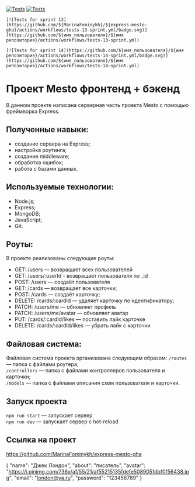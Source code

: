 [![Tests](https://github.com/yandex-praktikum/express-mesto-gha/actions/workflows/tests-13-sprint.yml/badge.svg)](https://github.com/yandex-praktikum/express-mesto-gha/actions/workflows/tests-13-sprint.yml) [![Tests](https://github.com/yandex-praktikum/express-mesto-gha/actions/workflows/tests-14-sprint.yml/badge.svg)](https://github.com/yandex-praktikum/express-mesto-gha/actions/workflows/tests-14-sprint.yml)

```
[![Tests for sprint 13](https://github.com/${MarinaFominykh}/${express-mesto-gha}/actions/workflows/tests-13-sprint.yml/badge.svg)](https://github.com/${имя_пользователя}/${имя репозитория}/actions/workflows/tests-13-sprint.yml) 

[![Tests for sprint 14](https://github.com/${имя_пользователя}/${имя репозитория}/actions/workflows/tests-14-sprint.yml/badge.svg)](https://github.com/${имя_пользователя}/${имя репозитория}/actions/workflows/tests-14-sprint.yml)
```

# Проект Mesto фронтенд + бэкенд
В данном проекте написана серверная часть проекта Mesto c помощью фреймворка Express.


## Полученные навыки:
* создание сервера на Express;
* настройка роутинга;
* создание middleware;
* обработка ошибок;
* работа с базами данных.

## Используемые технологии:
* Node.js;
* Express;
* MongoDB;
* JavaScript;
* Git.


## Роуты:
В проекте реализованы следующие роуты:
* GET: /users — возвращает всех пользователей
* GET: /users/:userId - возвращает пользователя по _id
* POST: /users — создаёт пользователя 
* GET: /cards — возвращает все карточки;
* POST: /cards — создаёт карточку;
* DELETE: /cards/:cardId — удаляет карточку по идентификатору;
* PATCH: /users/me — обновляет профиль
* PATCH: /users/me/avatar — обновляет аватар
* PUT: /cards/:cardId/likes — поставить лайк карточке
* DELETE: /cards/:cardId/likes — убрать лайк с карточки 

## Файловая система:
Файловая система проекта организована следующим образом:
`/routes` — папка с файлами роутера;  
`/controllers` — папка с файлами контроллеров пользователя и карточки;   
`/models` — папка с файлами описания схем пользователя и карточки.  
  
## Запуск проекта
`npm run start` — запускает сервер   
`npm run dev` — запускает сервер с hot-reload

## Ссылка на проект
https://github.com/MarinaFominykh/express-mesto-gha

{
"name": "Джек Лондон",
"about": "писатель",
"avatar": "https://i.pinimg.com/736x/af/55/21/af55215135fdefe508905fdbf0f56438.jpg",
"email": "london@ya.ru",
"password": "123456789"
}
